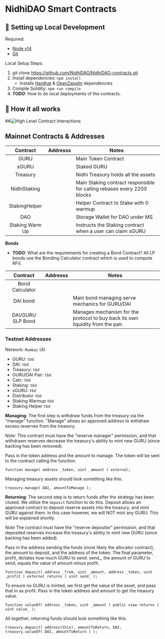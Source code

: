 # NidhiDAO Smart Contracts


##  🔧 Setting up Local Development
Required: 
- [Node v14](https://nodejs.org/download/release/latest-v14.x/)  
- [Git](https://git-scm.com/downloads)


Local Setup Steps:
1. git clone https://github.com/NidhiDAO/NidhiDAO-contracts.git
1. Install dependencies: `npm install` 
    - Installs [Hardhat](https://hardhat.org/getting-started/) & [OpenZepplin](https://docs.openzeppelin.com/contracts/4.x/) dependencies
1. Compile Solidity: `npm run compile`
1. **_TODO_**: How to do local deployments of the contracts.


## 🤨 How it all works
##![High Level Contract Interactions](./docs/box-diagram.png)

## Mainnet Contracts & Addresses

|Contract       | Addresss                                                                                                            | Notes   |
|:-------------:|:-------------------------------------------------------------------------------------------------------------------:|-------|
|GURU            |[<guruAddress>](https://polygonscan.io/address/<guruAddress>)| Main Token Contract|
|sGURU           |[<sGuruAddress>](https://polygonscan.io/address/<sGuruAddress>)| Staked GURU|
|Treasury       |[<treasuryAddress>](https://polygonscan.io/address/<treasuryAddress>)| Nidhi Treasury holds all the assets        |
|NidhiStaking |[<nidhiStaking>](https://polygonscan.io/address/<nidhiStaking>)| Main Staking contract responsible for calling rebases every 2200 blocks|
|StakingHelper  |[<stakingHelper>](https://polygonscan.io/address/<stakingHelper>)| Helper Contract to Stake with 0 warmup |
|DAO            |[<daoAddress>](https://polygonscan.io/address/<daoAddress>)|Storage Wallet for DAO under MS |
|Staking Warm Up|[<stakingWarmup>](https://polygonscan.io/address/<stakingWarmup>)| Instructs the Staking contract when a user can claim sGURU |


**Bonds**
- **_TODO_**: What are the requirements for creating a Bond Contract?
All LP bonds use the Bonding Calculator contract which is used to compute RFV. 

|Contract       | Addresss                                                                                                            | Notes   |
|:-------------:|:-------------------------------------------------------------------------------------------------------------------:|-------|
|Bond Calculator|[<bondCalculator>](https://polygonscan.io/address/<bondCalculator>)| |
|DAI bond|[<daiBond>](https://polygonscan.io/address/<daiBond>)| Main bond managing serve mechanics for GURU/DAI|
|DAI/GURU SLP Bond|[<daiGuruSLPBond>](https://polygonscan.io/address/<daiGuruSLPBond>)| Manages mechanism for the protocol to buy back its own liquidity from the pair. |


### Testnet Addresses

Network: `Mumbai` (4)
- GURU: `tbd`
- DAI: `tbd` 
- Treasury: `tbd`
- GURU/DAI Pair: `tbd`
- Calc: `tbd` 
- Staking: `tbd` 
- sGURU: `tbd` 
- Distributor `tbd` 
- Staking Warmup `tbd` 
- Staking Helper `tbd`


**Managing**:
The first step is withdraw funds from the treasury via the "manage" function. "Manage" allows an approved address to withdraw excess reserves from the treasury.

*Note*: This contract must have the "reserve manager" permission, and that withdrawn reserves decrease the treasury's ability to mint new GURU (since backing has been removed).

Pass in the token address and the amount to manage. The token will be sent to the contract calling the function.

```
function manage( address _token, uint _amount ) external;
```

Managing treasury assets should look something like this:
```
treasury.manage( DAI, amountToManage );
```

**Returning**:
The second step is to return funds after the strategy has been closed.
We utilize the `deposit` function to do this. Deposit allows an approved contract to deposit reserve assets into the treasury, and mint GURU against them. In this case however, we will NOT mint any GURU. This will be explained shortly.

*Note* The contract must have the "reserve depositor" permission, and that deposited reserves increase the treasury's ability to mint new GURU (since backing has been added).


Pass in the address sending the funds (most likely the allocator contract), the amount to deposit, and the address of the token. The final parameter, profit, dictates how much GURU to send. send_, the amount of GURU to send, equals the value of amount minus profit.
```
function deposit( address _from, uint _amount, address _token, uint _profit ) external returns ( uint send_ );
```

To ensure no GURU is minted, we first get the value of the asset, and pass that in as profit.
Pass in the token address and amount to get the treasury value.
```
function valueOf( address _token, uint _amount ) public view returns ( uint value_ );
```

All together, returning funds should look something like this:
```
treasury.deposit( address(this), amountToReturn, DAI, treasury.valueOf( DAI, amountToReturn ) );
```
